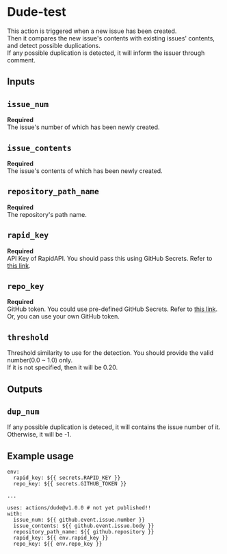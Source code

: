 # Dude-test

This action is triggered when a new issue has been created.  
Then it compares the new issue's contents with existing issues' contents, and detect possible duplications.  
If any possible duplication is detected, it will inform the issuer through comment.

## Inputs

## `issue_num`

**Required**  
The issue's number of which has been newly created.

## `issue_contents`

**Required**  
The issue's contents of which has been newly created.

## `repository_path_name`

**Required**  
The repository's path name.

## `rapid_key`

**Required**  
API Key of RapidAPI. You should pass this using GitHub Secrets. Refer to [this link](https://rapidapi.com/twinword/api/text-similarity).

## `repo_key` 

**Required**  
GitHub token. You could use pre-defined GitHub Secrets. Refer to [this link](https://docs.github.com/en/actions/security-guides/automatic-token-authentication).  
Or, you can use your own GitHub token.

## `threshold`

Threshold similarity to use for the detection. You should provide the valid number(0.0 ~ 1.0) only.  
If it is not specified, then it will be 0.20.

## Outputs

## `dup_num`

If any possible duplication is deteced, it will contains the issue number of it.  
Otherwise, it will be -1.

## Example usage

<!-- uses: actions/hello-world-docker-action@v1 -->
<!-- with:
  who-to-greet: 'Mona the Octocat' -->

```
env:
  rapid_key: ${{ secrets.RAPID_KEY }}
  repo_key: ${{ secrets.GITHUB_TOKEN }}

...

uses: actions/dude@v1.0.0 # not yet published!!   
with:   
  issue_num: ${{ github.event.issue.number }}
  issue_contents: ${{ github.event.issue.body }}
  repository_path_name: ${{ github.repository }}
  rapid_key: ${{ env.rapid_key }}
  repo_key: ${{ env.repo_key }}
```